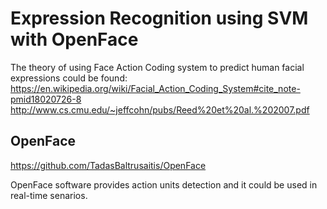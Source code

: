 # Expression Recognition using SVM with OpenFace

The theory of using Face Action Coding system to predict human facial expressions could be found:
https://en.wikipedia.org/wiki/Facial_Action_Coding_System#cite_note-pmid18020726-8
http://www.cs.cmu.edu/~jeffcohn/pubs/Reed%20et%20al.%202007.pdf

## OpenFace 
https://github.com/TadasBaltrusaitis/OpenFace

OpenFace software provides action units detection and it could be used in real-time senarios. 

